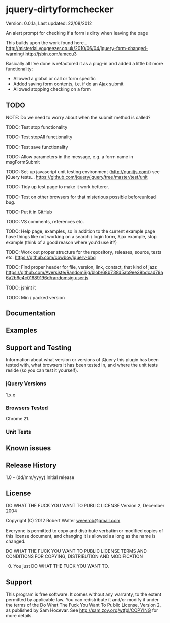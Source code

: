 # jquery-dirtyformchecker #

Version: 0.0.1a, Last updated: 22/08/2012

An alert prompt for checking if a form is dirty when leaving the page

This builds upon the work found here... 
http://misterdai.yougeezer.co.uk/2010/06/04/jquery-form-changed-warning/
http://jsbin.com/amecu3

Basically all I've done is refactored it as a plug-in and added a little bit
more functionality:
*	Allowed a global or call or form specific
*	Added saving form contents, i.e. if do an Ajax submit
*	Allowed stopping checking on a form

## TODO ##

NOTE: Do we need to worry about when the submit method is called? 

TODO: Test stop functionality

TODO: Test stopAll functionality

TODO: Test save functionality

TODO: Allow parameters in the message, e.g. a form name in msgFormSubmit

TODO: Set-up javascript unit testing environment (http://qunitjs.com/) see jQuery tests... https://github.com/jquery/jquery/tree/master/test/unit

TODO: Tidy up test page to make it work betterer. 

TODO: Test on other browsers for that misterious possible beforeunload bug. 

TODO: Put it in GitHub

TODO: VS comments, references etc. 

TODO: Help page, examples, so in addition to the current example page have things like not working on a search / login form, 
Ajax example, stop example (think of a good reason where you'd use it?)

TODO: Work out proper structure for the repository, releases, source, tests etc. 
https://github.com/cowboy/jquery-bbq

TODO: Find proper header for file, version, link, contact, that kind of jazz
https://github.com/Aversiste/RandomSig/blob/68b738d5ab9ee39bdcad79a6a2b6c4c01689196d/randomsig.user.js

TODO: jshint it

TODO: Min / packed version


## Documentation ##


## Examples ##


## Support and Testing ##
Information about what version or versions of jQuery this plugin has been
tested with, what browsers it has been tested in, and where the unit tests
reside (so you can test it yourself).

### jQuery Versions ###
1.x.x

### Browsers Tested ###
Chrome 21. 

### Unit Tests ###

## Known issues ##

## Release History ##

1.0   - (dd/mm/yyyy) Initial release


## License ##
DO WHAT THE FUCK YOU WANT TO PUBLIC LICENSE
Version 2, December 2004

Copyright (C) 2012 Robert Walter <weeerob@gmail.com>

Everyone is permitted to copy and distribute verbatim or modified
copies of this license document, and changing it is allowed as long
as the name is changed.

DO WHAT THE FUCK YOU WANT TO PUBLIC LICENSE
TERMS AND CONDITIONS FOR COPYING, DISTRIBUTION AND MODIFICATION

0. You just DO WHAT THE FUCK YOU WANT TO.

## Support ##
This program is free software. It comes without any warranty, to
the extent permitted by applicable law. You can redistribute it
and/or modify it under the terms of the Do What The Fuck You Want
To Public License, Version 2, as published by Sam Hocevar. See
http://sam.zoy.org/wtfpl/COPYING for more details.